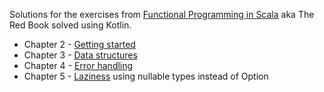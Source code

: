 Solutions for the exercises from [Functional Programming in Scala](https://www.manning.com/books/functional-programming-in-scala) aka The Red Book solved using Kotlin.

* Chapter 2 - [Getting started](/src/main/kotlin/chapter2)
* Chapter 3 - [Data structures](/src/main/kotlin/chapter3)
* Chapter 4 - [Error handling](/src/main/kotlin/chapter4)
* Chapter 5 - [Laziness](/src/main/kotlin/chapter5) using nullable types instead of Option